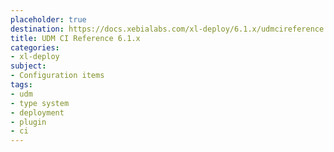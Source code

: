```yaml
---
placeholder: true
destination: https://docs.xebialabs.com/xl-deploy/6.1.x/udmcireference.html
title: UDM CI Reference 6.1.x
categories:
- xl-deploy
subject:
- Configuration items
tags:
- udm
- type system
- deployment
- plugin
- ci
---
```

